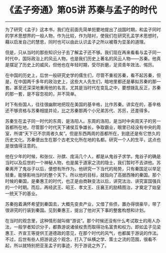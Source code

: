 # 《孟子旁通》第05讲 苏秦与孟子的时代

------

为了研究《孟子》这本书，我们在前面先简单扼要地提出了战国时期，和孟子同时的学术思想界的一般人物，作为比较，作为陪衬，使我们在研究孔孟学术思想时，藉以启发自己的慧思，同时也可以由此认识孟子之所以被尊为亚圣的道理。

但是，只从当时的那些知识分子去了解孟子还不够。我们现在再来看看与孟子同一时代中，国际政治上的风云人物，也是我们历史上著名的风云人物——苏秦。他真是摆足了历史上的威风，但他也在年轻时期，受尽折磨，足资青年效法、惕厉。

在中国的历史上，后世一般研究史学的儒生们，尽管不重视苏秦，看不起苏秦，但是，在中国两千多年的政治史上，这些大人先生们，暗地里都还是摹拟苏秦的那一套。甚至还深深地重用他的名言。尤其是当时代在变乱之中，要想拨乱反正，苏秦的那一套，是不容忽视的，并不简单。

时下有些国人，往往很幽默地把现在美国的基辛格，比作苏秦。讲实在的，基辛格还不够资格与苏秦相提并论，比之苏秦那两个小兄弟苏代、苏厉，还差得多。

苏秦生在孟子同一时代的东周，是洛阳人。东周的洛阳，是当时中央周天子的另一首都所在地，尽管那个时代天下诸侯互争雄长，争取霸业，眼里已经没有中央的周室，所谓“天下已不宗周者久矣”。但是东西两周的首都所在，到底还是有它悠久的历史文化。苏秦便出生在那个古老文化所在地的名都。研究一个人的生平，这点也是很值得注意的。

他在少年的时候，和张仪、孙膑、庞涓几个人，都是从鬼谷子求学。鬼谷子的确是当时以及后世的一个神秘人物，也是属于道家之流的隐士，我们暂时不去讲他。苏秦离开了鬼谷子以后，便想有所作为。他研究一下当代的局势，只有秦国足以举足轻重，能够影响当时的整个天下。所以他的目标，就指向了高据西陲的秦国。那个时候的秦国，是秦惠王的时代，也正是由商鞅变法以后，讲究法治、讲究富国强兵的一个时期。而后，再经武王、昭王、孝文王、庄襄王的励精图治，才奠定了始皇一统天下的基业。

苏秦抱着满怀希望到秦国去，大概先变卖产业，又借了些债，置办得很豪华，带了很讲究的行装到秦国。见到秦惠王，提出了他对天下事的整套构想和计划。

在当时的观念里，这种情形就叫做“游说”。那个时候还没有什么考试取士的用人办法，一般学者知识分子，都靠游说诸侯权贵而取得功名富贵和权力。即如孟子见梁惠王、齐宣王等提供王道德政的意见，在那个时代的风气，也都属于游说的作法。不过，后世有些人把游说这个观念，打入了纵横之学、策士之流的范围，很看不起，所以就特别把亚圣孟子的事迹，列于游说之外了。

